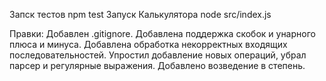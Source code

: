 Запск тестов npm test 
Запуск Калькулятора node src/index.js

Правки:
Добавлен .gitignore.
Добавлена поддержка скобок и унарного плюса и минуса.
Добавлена обработка некорректных входящих последовательностей.
Упростил добавление новых операций, убрал парсер и регулярные выражения.
Добавлено возведение в степень.
